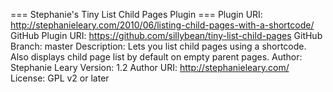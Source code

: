=== Stephanie's Tiny List Child Pages Plugin ===
Plugin URI: http://stephanieleary.com/2010/06/listing-child-pages-with-a-shortcode/
GitHub Plugin URI: https://github.com/sillybean/tiny-list-child-pages
GitHub Branch: master
Description: Lets you list child pages using a shortcode. Also displays child page list by default on empty parent pages.
Author: Stephanie Leary
Version: 1.2
Author URI: http://stephanieleary.com/
License: GPL v2 or later
